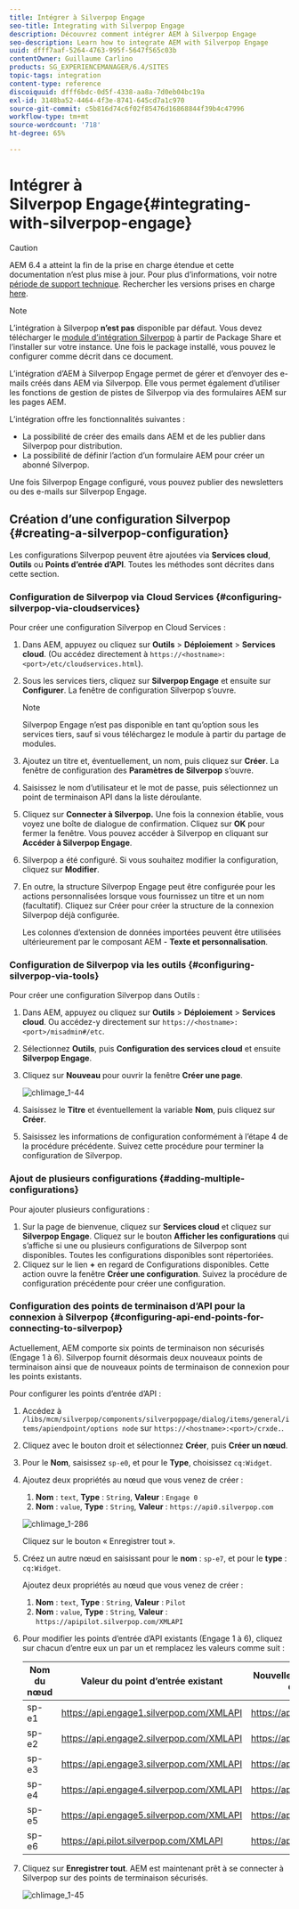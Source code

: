 ```yaml
---
title: Intégrer à Silverpop Engage
seo-title: Integrating with Silverpop Engage
description: Découvrez comment intégrer AEM à Silverpop Engage
seo-description: Learn how to integrate AEM with Silverpop Engage
uuid: dfff7aaf-5264-4763-995f-5647f565c03b
contentOwner: Guillaume Carlino
products: SG_EXPERIENCEMANAGER/6.4/SITES
topic-tags: integration
content-type: reference
discoiquuid: dfff6bdc-0d5f-4338-aa8a-7d0eb04bc19a
exl-id: 3148ba52-4464-4f3e-8741-645cd7a1c970
source-git-commit: c5b816d74c6f02f85476d16868844f39b4c47996
workflow-type: tm+mt
source-wordcount: '718'
ht-degree: 65%

---
```


# Intégrer à Silverpop Engage{#integrating-with-silverpop-engage}

>[!CAUTION]
>
>AEM 6.4 a atteint la fin de la prise en charge étendue et cette documentation n’est plus mise à jour. Pour plus d’informations, voir notre [période de support technique](https://helpx.adobe.com/fr/support/programs/eol-matrix.html). Rechercher les versions prises en charge [here](https://experienceleague.adobe.com/docs/?lang=fr).

>[!NOTE]
>
>L’intégration à Silverpop **n’est pas** disponible par défaut. Vous devez télécharger le [module d’intégration Silverpop](https://www.adobeaemcloud.com/content/marketplace/marketplaceProxy.html?packagePath=/content/companies/public/adobe/packages/aem620/product/cq-mcm-integrations-silverpop-content) à partir de Package Share et l’installer sur votre instance. Une fois le package installé, vous pouvez le configurer comme décrit dans ce document.

L’intégration d’AEM à Silverpop Engage permet de gérer et d’envoyer des e-mails créés dans AEM via Silverpop. Elle vous permet également d’utiliser les fonctions de gestion de pistes de Silverpop via des formulaires AEM sur les pages AEM.

L’intégration offre les fonctionnalités suivantes :

* La possibilité de créer des emails dans AEM et de les publier dans Silverpop pour distribution.
* La possibilité de définir l’action d’un formulaire AEM pour créer un abonné Silverpop.

Une fois Silverpop Engage configuré, vous pouvez publier des newsletters ou des e-mails sur Silverpop Engage.

## Création d’une configuration Silverpop {#creating-a-silverpop-configuration}

Les configurations Silverpop peuvent être ajoutées via **Services cloud**, **Outils** ou **Points d’entrée d’API**. Toutes les méthodes sont décrites dans cette section.

### Configuration de Silverpop via Cloud Services {#configuring-silverpop-via-cloudservices}

Pour créer une configuration Silverpop en Cloud Services :

1. Dans AEM, appuyez ou cliquez sur **Outils** > **Déploiement** > **Services cloud**. (Ou accédez directement à `https://<hostname>:<port>/etc/cloudservices.html`).
1. Sous les services tiers, cliquez sur **Silverpop Engage** et ensuite sur **Configurer**. La fenêtre de configuration Silverpop s’ouvre.

   >[!NOTE]
   >
   >Silverpop Engage n’est pas disponible en tant qu’option sous les services tiers, sauf si vous téléchargez le module à partir du partage de modules.

1. Ajoutez un titre et, éventuellement, un nom, puis cliquez sur **Créer**. La fenêtre de configuration des **Paramètres de Silverpop** s’ouvre.
1. Saisissez le nom d’utilisateur et le mot de passe, puis sélectionnez un point de terminaison API dans la liste déroulante.
1. Cliquez sur **Connecter à Silverpop.** Une fois la connexion établie, vous voyez une boîte de dialogue de confirmation. Cliquez sur **OK** pour fermer la fenêtre. Vous pouvez accéder à Silverpop en cliquant sur **Accéder à Silverpop Engage**.
1. Silverpop a été configuré. Si vous souhaitez modifier la configuration, cliquez sur **Modifier**.
1. En outre, la structure Silverpop Engage peut être configurée pour les actions personnalisées lorsque vous fournissez un titre et un nom (facultatif). Cliquez sur Créer pour créer la structure de la connexion Silverpop déjà configurée.

   Les colonnes d’extension de données importées peuvent être utilisées ultérieurement par le composant AEM - **Texte et personnalisation**.

### Configuration de Silverpop via les outils {#configuring-silverpop-via-tools}

Pour créer une configuration Silverpop dans Outils :

1. Dans AEM, appuyez ou cliquez sur **Outils** > **Déploiement** > **Services cloud**. Ou accédez-y directement sur `https://<hostname>:<port>/misadmin#/etc`.
1. Sélectionnez **Outils**, puis **Configuration des services cloud** et ensuite **Silverpop Engage**.
1. Cliquez sur **Nouveau** pour ouvrir la fenêtre **Créer une page**.

   ![chlimage_1-44](assets/chlimage_1-44.jpeg)

1. Saisissez le **Titre** et éventuellement la variable **Nom**, puis cliquez sur **Créer**.
1. Saisissez les informations de configuration conformément à l’étape 4 de la procédure précédente. Suivez cette procédure pour terminer la configuration de Silverpop.

### Ajout de plusieurs configurations {#adding-multiple-configurations}

Pour ajouter plusieurs configurations :

1. Sur la page de bienvenue, cliquez sur **Services cloud** et cliquez sur **Silverpop Engage**. Cliquez sur le bouton **Afficher les configurations** qui s’affiche si une ou plusieurs configurations de Silverpop sont disponibles. Toutes les configurations disponibles sont répertoriées.
1. Cliquez sur le lien **+** en regard de Configurations disponibles. Cette action ouvre la fenêtre **Créer une configuration**. Suivez la procédure de configuration précédente pour créer une configuration.

### Configuration des points de terminaison d’API pour la connexion à Silverpop {#configuring-api-end-points-for-connecting-to-silverpop}

Actuellement, AEM comporte six points de terminaison non sécurisés (Engage 1 à 6). Silverpop fournit désormais deux nouveaux points de terminaison ainsi que de nouveaux points de terminaison de connexion pour les points existants.

Pour configurer les points d’entrée d’API :

1. Accédez à `/libs/mcm/silverpop/components/silverpoppage/dialog/items/general/items/apiendpoint/options node` sur `https://<hostname>:<port>/crxde.`.
1. Cliquez avec le bouton droit et sélectionnez **Créer**, puis **Créer un nœud**.
1. Pour le **Nom**, saisissez `sp-e0`, et pour le **Type**, choisissez `cq:Widget`.
1. Ajoutez deux propriétés au nœud que vous venez de créer :

   1. **Nom** : `text`, **Type** : `String`, **Valeur** : `Engage 0`
   1. **Nom** : `value`, **Type** : `String`, **Valeur** : `https://api0.silverpop.com`

   ![chlimage_1-286](assets/chlimage_1-286.png)

   Cliquez sur le bouton « Enregistrer tout ».

1. Créez un autre nœud en saisissant pour le **nom** : `sp-e7`, et pour le **type** : `cq:Widget`.

   Ajoutez deux propriétés au nœud que vous venez de créer :

   1. **Nom** : `text`, **Type** : `String`, **Valeur** : `Pilot`
   1. **Nom** : `value`, **Type** : `String`, **Valeur** : `https://apipilot.silverpop.com/XMLAPI`

1. Pour modifier les points d’entrée d’API existants (Engage 1 à 6), cliquez sur chacun d’entre eux un par un et remplacez les valeurs comme suit :

   | **Nom du nœud** | **Valeur du point d’entrée existant** | **Nouvelle valeur de point d’entrée** |
   |---|---|---|
   | sp-e1 | https://api.engage1.silverpop.com/XMLAPI | https://api1.silverpop.com |
   | sp-e2 | https://api.engage2.silverpop.com/XMLAPI | https://api2.silverpop.com |
   | sp-e3 | https://api.engage3.silverpop.com/XMLAPI | https://api3.silverpop.com |
   | sp-e4 | https://api.engage4.silverpop.com/XMLAPI | https://api4.silverpop.com |
   | sp-e5 | https://api.engage5.silverpop.com/XMLAPI | https://api5.silverpop.com |
   | sp-e6 | https://api.pilot.silverpop.com/XMLAPI | https://api6.silverpop.com |

1. Cliquez sur **Enregistrer tout**. AEM est maintenant prêt à se connecter à Silverpop sur des points de terminaison sécurisés.

   ![chlimage_1-45](assets/chlimage_1-45.jpeg)
